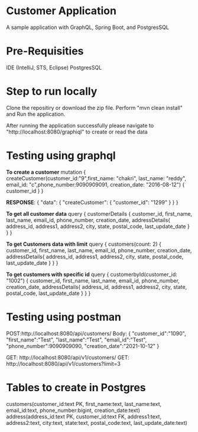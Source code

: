 # Customer Application
A sample application with GraphQL, Spring Boot, and PostgresSQL

# Pre-Requisities
IDE (IntelliJ, STS, Eclipse)
PostgresSQL

# Step to run locally
Clone the repositiry or download the zip file.
Perform "mvn clean install" and Run the application.

After running the application successfully please navigate to "http://localhost:8080/graphiql" to create or read the data

# Testing using graphql
**To create a customer**
mutation {
  createCustomer(customer_id:"9",first_name: "chakri", last_name: "reddy", email_id: "c",phone_number:9090909091, creation_date: "2016-08-12") {
    customer_id
  }
}

**RESPONSE**:
{
  "data": {
    "createCustomer": {
      "customer_id": "1299"
    }
  }
}

**To get all customer data**
query {
  customerDetails
  {
    customer_id,
    first_name,
    last_name,
    email_id,
    phone_number,
    creation_date,
    addressDetails{
      address_id,
      address1,
      address2,
      city,
      state,
      postal_code,
      last_update_date
    }
}
}

**To get Customers data with limit**
query {
  customers(count: 2) 
  {
    customer_id,
    first_name,
    last_name,
    email_id,
    phone_number,
    creation_date,
    addressDetails{
      address_id,
      address1,
      address2,
      city,
      state,
      postal_code,
      last_update_date
    }
}
}

**To get customers with specific id**
query {
  customerbyId(customer_id: "1002") 
  {
     customer_id,
    first_name,
    last_name,
    email_id,
    phone_number,
    creation_date,
    addressDetails{
      address_id,
      address1,
      address2,
      city,
      state,
      postal_code,
      last_update_date
    }
}
}

# Testing using postman
POST:http://localhost:8080/api/customers/
Body:
{
    "customer_id":"1090", 
    "first_name":"Test", 
    "last_name":"Test", 
    "email_id":"Test",
    "phone_number":9090909090,
    "creation_date":"2021-10-12"
}

GET: http://localhost:8080/api/v1/customers/
GET: http://localhost:8080/api/v1/customers?limit=3

# Tables to create in Postgres
customers(customer_id:text PK, first_name:text, last_name:text, email_id:text, phone_number:bigint, creation_date:text)
address(address_id:text PK, customer_id:text FK, address1:text, address2:text, city:text, state:text, postal_code:text, last_update_date:text)
